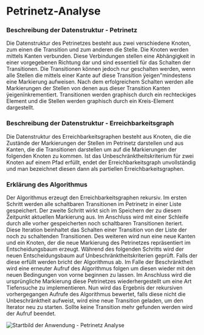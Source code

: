 # Petrinetz-Analyse

### Beschreibung der Datenstruktur - Petrinetz
Die Datenstruktur des Petrinetzes besteht aus zwei verschiedene Knoten, zum einen die Transition und zum anderen die Stelle. Die Knoten werden mittels Kanten verbunden. Diese Verbindungen stellen eine Abhängigkeit in einer vorgegebenen Richtung dar und sind essentiell für das Schalten der Transitionen. Die Transitionen können jedoch nur geschalten werden, wenn alle Stellen die mittels einer Kante auf diese Transition ÿeigen"mindestens eine Markierung aufweisen. Nach dem erfolgreichem Schalten werden alle Markierungen der Stellen von denen aus dieser Transition Kanten ÿeigenïnkrementiert. Transitionen werden graphisch durch ein rechteckiges Element und die Stellen werden graphisch durch ein Kreis-Element dargestellt.

### Beschreibung der Datenstruktur - Erreichbarkeitsgraph
Die Datenstruktur des Erreichbarkeitsgraphen besteht aus Knoten, die die Zustände der Markierungen der Stellen im Petrinetz darstellen und aus Kanten, die die Transitionen darstellen um auf die Markierungen der folgenden Knoten zu kommen. Ist das Unbeschränktheitskriterium für zwei Knoten auf einem Pfad erfüllt, endet der Erreichbarkeitsgraph unvollständig und man bezeichnet diesen dann als partiellen Erreichbarkeitsgraphen.

### Erklärung des Algorithmus
Der Algorithmus erzeugt den Erreichbarkeitsgraphen rekursiv. Im ersten Schritt werden alle schaltbaren Transitionen im Petrinetz in einer Liste gespeichert. Der zweite Schritt wirkt sich im Speichern der zu diesem Zeitpunkt aktuellen Markierung aus. Im Anschluss wird mit einer Schleife durch alle vorher gespeicherten noch schaltbaren Transitionen iteriert. Diese Iteration beinhaltet das Schalten einer Transition von der Liste der noch zu schaltenden Transitionen. Des weiteren wird nun eine neue Kanten und ein Knoten, der die neue Markierung des Petrinetzes repräsentiert im Entscheidungsbaum erzeugt. Während des folgenden Schritts wird der neuen Entscheidungsbaum
auf Unbeschränktheitskriterien geprüft. Falls der diese erfüllt werden bricht der Algorithmus ab. Im Falle der Beschränktheit wird eine erneuter Aufruf des Algorithmus folgen um diesen wieder mit den neuen Bedingungen von vorne beginnen zu lassen. Im Anschluss wird die ursprüngliche Markierung diese Petrinetzes wiederhergestellt um eine Art Tiefensuche zu implementieren. Nun wird das Ergebnis der rekursiven vorhergegangen Aufrufe des Algorithmus bewertet, falls diese nicht die Unbeschränktheit aufweist, wird eine neue Transition geladen, um den Iterator neu zu starten. Sollte keine Transition mehr gefunden werden wird der Aufruf beendet.

![Startbild der Anwendung - Petrinetz Analyse](https://raw.githubusercontent.com/eberlful/Petrinetz-Analyse/blob/master/Fenster.PNG)
